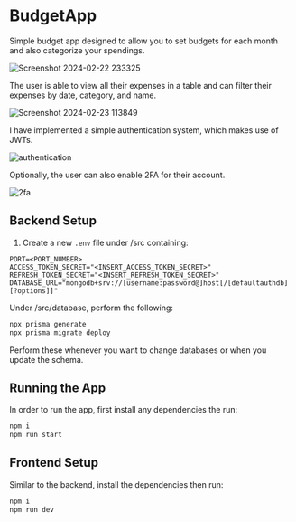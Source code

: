 # BudgetApp

Simple budget app designed to allow you to set budgets for each month and also categorize your spendings.

![Screenshot 2024-02-22 233325](https://github.com/burgerax5/BudgetApp/assets/93895662/246e4d3a-038c-410d-b97c-ec446592cc27)

The user is able to view all their expenses in a table and can filter their expenses by date, category, and name.

![Screenshot 2024-02-23 113849](https://github.com/burgerax5/BudgetApp/assets/93895662/ad6670ce-c852-4aee-9f34-f353c1299e80)

I have implemented a simple authentication system, which makes use of JWTs. 

![authentication](https://github.com/burgerax5/BudgetApp/assets/93895662/9f2a4269-b383-4c55-aed5-0a136988a65f)

Optionally, the user can also enable 2FA for their account.

![2fa](https://github.com/burgerax5/BudgetApp/assets/93895662/21a25528-7af1-4e99-892c-4a1c8eb800f3)


## Backend Setup

1. Create a new `.env` file under /src containing:

```plaintext
PORT=<PORT_NUMBER>
ACCESS_TOKEN_SECRET="<INSERT_ACCESS_TOKEN_SECRET>"
REFRESH_TOKEN_SECRET="<INSERT_REFRESH_TOKEN_SECRET>"
DATABASE_URL="mongodb+srv://[username:password@]host[/[defaultauthdb][?options]]"
```
Under /src/database, perform the following:
```bash
npx prisma generate
npx prisma migrate deploy
```
Perform these whenever you want to change databases or when you update the schema.

## Running the App
In order to run the app, first install any dependencies the run:
```bash
npm i 
npm run start
```

## Frontend Setup
Similar to the backend, install the dependencies then run:
```bash
npm i
npm run dev
```

